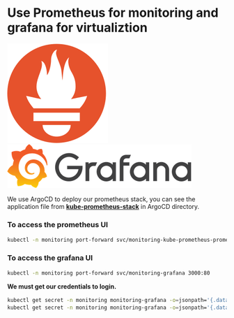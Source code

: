 # Use Prometheus for monitoring and grafana for virtualiztion

![prometheus](../images/prometheus-logo.svg) ![Grafana](../images/grafana-logo.png)

We use ArgoCD to deploy our prometheus stack, you can see the application file from **[kube-prometheus-stack](https://github.com/mmelmesary/DevOps-Project/blob/master/ArgoCD/app-of-apps/prometheus-stack.yaml)** in ArgoCD directory.

### To access the prometheus UI
  ```bash
  kubectl -n monitoring port-forward svc/monitoring-kube-prometheus-prometheus  9090:9090
  ```
### To access the grafana UI
  ```bash
  kubectl -n monitoring port-forward svc/monitoring-grafana 3000:80
  ```
**We must get our credentials to login.**

```bash
kubectl get secret -n monitoring monitoring-grafana -o=jsonpath='{.data.admin-user}' | base64 -d
kubectl get secret -n monitoring monitoring-grafana -o=jsonpath='{.data.admin-password}' | base64 -d
```